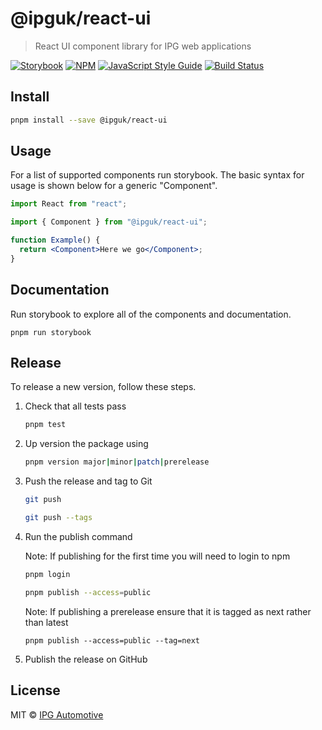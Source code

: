 # @ipguk/react-ui

> React UI component library for IPG web applications

[![Storybook](https://raw.githubusercontent.com/storybookjs/brand/master/badge/badge-storybook.svg)](https://main--666c1309face6e7c27f20e04.chromatic.com/) [![NPM](https://img.shields.io/npm/v/@ipguk/react-ui.svg)](https://www.npmjs.com/package/@ipguk/react-ui) [![JavaScript Style Guide](https://img.shields.io/badge/code_style-standard-brightgreen.svg)](https://standardjs.com) [![Build Status](https://github.com/IPG-Automotive-UK/react-ui/workflows/Tests/badge.svg)](https://github.com/IPG-Automotive-UK/react-ui/actions)

## Install

```bash
pnpm install --save @ipguk/react-ui
```

## Usage

For a list of supported components run storybook. The basic syntax for usage is shown below for a generic "Component".

```jsx
import React from "react";

import { Component } from "@ipguk/react-ui";

function Example() {
  return <Component>Here we go</Component>;
}
```

## Documentation

Run storybook to explore all of the components and documentation.

```
pnpm run storybook
```

## Release

To release a new version, follow these steps.

1. Check that all tests pass

   ```bash
   pnpm test
   ```

2. Up version the package using

   ```bash
   pnpm version major|minor|patch|prerelease

   ```

3. Push the release and tag to Git

   ```bash
   git push

   ```

   ```bash
   git push --tags

   ```

4. Run the publish command

   Note: If publishing for the first time you will need to login to npm

   ```bash
   pnpm login

   ```

   ```bash
   pnpm publish --access=public
   ```

   Note: If publishing a prerelease ensure that it is tagged as next rather than latest

   ```
   pnpm publish --access=public --tag=next
   ```

5. Publish the release on GitHub

## License

MIT © [IPG Automotive](https://ipg-automotive.com/)
